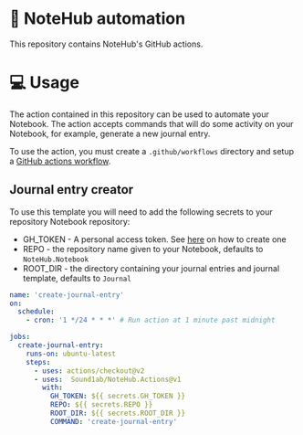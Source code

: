 # 📓 NoteHub automation

This repository contains NoteHub's GitHub actions.

# 💻 Usage

The action contained in this repository can be used to automate your Notebook. The action accepts commands that will do some activity on your Notebook, for example, generate a new journal entry.

To use the action, you must create a `.github/workflows` directory and setup a [GitHub actions workflow](https://docs.github.com/en/free-pro-team@latest/actions/quickstart#creating-your-first-workflow).

## Journal entry creator

To use this template you will need to add the following secrets to your repository Notebook repository:

* GH_TOKEN - A personal access token. See [here](https://docs.github.com/en/free-pro-team@latest/github/authenticating-to-github/creating-a-personal-access-token) on how to create one
* REPO - the repository name given to your Notebook, defaults to `NoteHub.Notebook`
* ROOT_DIR - the directory containing your journal entries and journal template, defaults to `Journal`

```yaml
name: 'create-journal-entry'
on:
  schedule:
    - cron: '1 */24 * * *' # Run action at 1 minute past midnight

jobs:
  create-journal-entry:
    runs-on: ubuntu-latest
    steps:
      - uses: actions/checkout@v2
      - uses:  Sound1ab/NoteHub.Actions@v1
        with:
          GH_TOKEN: ${{ secrets.GH_TOKEN }}
          REPO: ${{ secrets.REPO }}
          ROOT_DIR: ${{ secrets.ROOT_DIR }}
          COMMAND: 'create-journal-entry'
```
